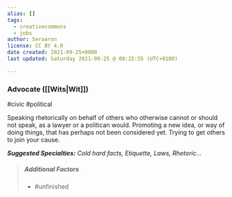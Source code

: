 ```yaml
---
alias: []
tags:
  - creativecommons
  - jobs
author: Seraaron
license: CC BY 4.0
date created: 2021-09-25+0000
last updated: Saturday 2021-09-25 @ 00:25:55 (UTC+0100)

---
```


### Advocate ([[Wits|Wit]])

#civic #political 

Speaking rhetorically on behalf of others who otherwise cannot or should not speak, as a lawyer or a politican would. Promoting a new idea, or way of doing things, that has perhaps not been considered yet. Trying to get others to join your cause.

_**Suggested Specialties:** Cold hard facts, Etiquette, Laws, Rhetoric…_

> ##### Additional Factors
>
> -   #unfinished
